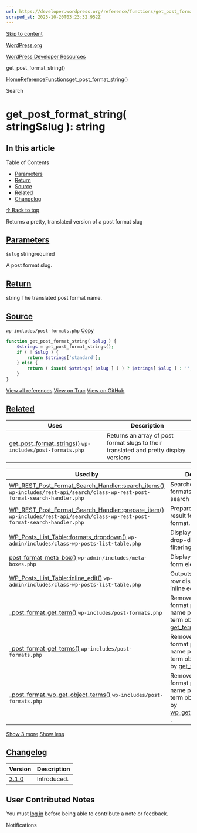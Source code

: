 ```yaml
---
url: https://developer.wordpress.org/reference/functions/get_post_format_string
scraped_at: 2025-10-20T03:23:32.952Z
---
```


[Skip to content](https://developer.wordpress.org/reference/functions/get_post_format_string/#wp--skip-link--target)

[WordPress.org](https://wordpress.org/)

[WordPress Developer Resources](https://developer.wordpress.org/)

get\_post\_format\_string()


[Home](https://developer.wordpress.org/)[Reference](https://developer.wordpress.org/reference/)[Functions](https://developer.wordpress.org/reference/functions/)get\_post\_format\_string()

Search

# get\_post\_format\_string( string$slug ): string

## In this article

Table of Contents

- [Parameters](https://developer.wordpress.org/reference/functions/get_post_format_string/#parameters)
- [Return](https://developer.wordpress.org/reference/functions/get_post_format_string/#return)
- [Source](https://developer.wordpress.org/reference/functions/get_post_format_string/#source)
- [Related](https://developer.wordpress.org/reference/functions/get_post_format_string/#related)
- [Changelog](https://developer.wordpress.org/reference/functions/get_post_format_string/#changelog)

[↑ Back to top](https://developer.wordpress.org/reference/functions/get_post_format_string/#wp--skip-link--target)

Returns a pretty, translated version of a post format slug

## [Parameters](https://developer.wordpress.org/reference/functions/get_post_format_string/\#parameters)

`$slug` stringrequired

A post format slug.

## [Return](https://developer.wordpress.org/reference/functions/get_post_format_string/\#return)

string The translated post format name.

## [Source](https://developer.wordpress.org/reference/functions/get_post_format_string/\#source)

`wp-includes/post-formats.php`
[Copy](https://developer.wordpress.org/reference/functions/get_post_format_string/#)

```php
function get_post_format_string( $slug ) {
	$strings = get_post_format_strings();
	if ( ! $slug ) {
		return $strings['standard'];
	} else {
		return ( isset( $strings[ $slug ] ) ) ? $strings[ $slug ] : '';
	}
}

```

[View all references](https://developer.wordpress.org/reference/files/wp-includes/post-formats.php/) [View on Trac](https://core.trac.wordpress.org/browser/tags/6.8.3/src/wp-includes/post-formats.php#L132) [View on GitHub](https://github.com/WordPress/wordpress-develop/blob/6.8.3/src/wp-includes/post-formats.php#L132-L139)

## [Related](https://developer.wordpress.org/reference/functions/get_post_format_string/\#related)

| Uses | Description |
| --- | --- |
| [get\_post\_format\_strings()](https://developer.wordpress.org/reference/functions/get_post_format_strings/) `wp-includes/post-formats.php` | Returns an array of post format slugs to their translated and pretty display versions |

| Used by | Description |
| --- | --- |
| [WP\_REST\_Post\_Format\_Search\_Handler::search\_items()](https://developer.wordpress.org/reference/classes/wp_rest_post_format_search_handler/search_items/) `wp-includes/rest-api/search/class-wp-rest-post-format-search-handler.php` | Searches the post formats for a given search request. |
| [WP\_REST\_Post\_Format\_Search\_Handler::prepare\_item()](https://developer.wordpress.org/reference/classes/wp_rest_post_format_search_handler/prepare_item/) `wp-includes/rest-api/search/class-wp-rest-post-format-search-handler.php` | Prepares the search result for a given post format. |
| [WP\_Posts\_List\_Table::formats\_dropdown()](https://developer.wordpress.org/reference/classes/wp_posts_list_table/formats_dropdown/) `wp-admin/includes/class-wp-posts-list-table.php` | Displays a formats drop-down for filtering items. |
| [post\_format\_meta\_box()](https://developer.wordpress.org/reference/functions/post_format_meta_box/) `wp-admin/includes/meta-boxes.php` | Displays post format form elements. |
| [WP\_Posts\_List\_Table::inline\_edit()](https://developer.wordpress.org/reference/classes/wp_posts_list_table/inline_edit/) `wp-admin/includes/class-wp-posts-list-table.php` | Outputs the hidden row displayed when inline editing |
| [\_post\_format\_get\_term()](https://developer.wordpress.org/reference/functions/_post_format_get_term/) `wp-includes/post-formats.php` | Remove the post format prefix from the name property of the term object created by [get\_term()](https://developer.wordpress.org/reference/functions/get_term/) . |
| [\_post\_format\_get\_terms()](https://developer.wordpress.org/reference/functions/_post_format_get_terms/) `wp-includes/post-formats.php` | Remove the post format prefix from the name property of the term objects created by [get\_terms()](https://developer.wordpress.org/reference/functions/get_terms/) . |
| [\_post\_format\_wp\_get\_object\_terms()](https://developer.wordpress.org/reference/functions/_post_format_wp_get_object_terms/) `wp-includes/post-formats.php` | Remove the post format prefix from the name property of the term objects created by [wp\_get\_object\_terms()](https://developer.wordpress.org/reference/functions/wp_get_object_terms/) . |

[Show 3 more](https://developer.wordpress.org/reference/functions/get_post_format_string/#) [Show less](https://developer.wordpress.org/reference/functions/get_post_format_string/#)

## [Changelog](https://developer.wordpress.org/reference/functions/get_post_format_string/\#changelog)

| Version | Description |
| --- | --- |
| [3.1.0](https://developer.wordpress.org/reference/since/3.1.0/) | Introduced. |

## User Contributed Notes

You must [log in](https://login.wordpress.org/?redirect_to=https%3A%2F%2Fdeveloper.wordpress.org%2Freference%2Ffunctions%2Fget_post_format_string%2F) before being able to contribute a note or feedback.

Notifications